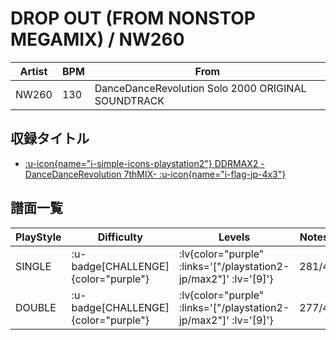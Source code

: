 # DROP OUT (FROM NONSTOP MEGAMIX) / NW260

|Artist|BPM|From|
|------|---|----|
|NW260|130|DanceDanceRevolution Solo 2000 ORIGINAL SOUNDTRACK|

## 収録タイトル

- [ :u-icon{name="i-simple-icons-playstation2"} DDRMAX2 -DanceDanceRevolution 7thMIX- :u-icon{name="i-flag-jp-4x3"} ](/playstation2-jp/max2)

## 譜面一覧

|PlayStyle|Difficulty|Levels|Notes|Movie|
|---------|----------|------|-----|-----|
|SINGLE| :u-badge[CHALLENGE]{color="purple"} | :lv{color="purple" :links='["/playstation2-jp/max2"]' :lv='[9]'} |281/4||
|DOUBLE| :u-badge[CHALLENGE]{color="purple"} | :lv{color="purple" :links='["/playstation2-jp/max2"]' :lv='[9]'} |277/4||
